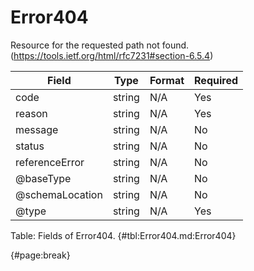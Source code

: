 <!--
    ATTENTION: This file was generated via gradle!
               Do NOT manually edit this file! Any such changes will be overwritten!
-->

# Error404

Resource for the requested path not found.
(https://tools.ietf.org/html/rfc7231#section-6.5.4)

| Field | Type | Format | Required |
| ------- | ------- | ------- | --- |
| code | string | N/A | Yes |
| reason | string | N/A | Yes |
| message | string | N/A | No |
| status | string | N/A | No |
| referenceError | string | N/A | No |
| @baseType | string | N/A | No |
| @schemaLocation | string | N/A | No |
| @type | string | N/A | Yes |

Table: Fields of Error404. {#tbl:Error404.md:Error404}

{#page:break}
